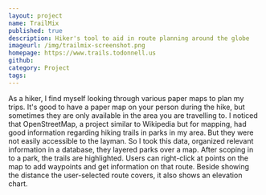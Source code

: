 ```yaml
---
layout: project
name: TrailMix
published: true
description: Hiker's tool to aid in route planning around the globe
imageurl: /img/trailmix-screenshot.png
homepage: https://www.trails.todonnell.us
github: 
category: Project
tags:
---
```


As a hiker, I find myself looking through various paper maps to plan my trips. It's good to have a paper map on your person during the hike, but sometimes they are only available in the area you are travelling to. I noticed that OpenStreetMap, a project similar to Wikipedia but for mapping, had good information regarding hiking trails in parks in my area. But they were not easily accessible to the layman. So I took this data, organized relevant information in a database, they layered parks over a map. After scoping in to a park, the trails are highlighted. Users can right-click at points on the map to add waypoints and get information on that route. Beside showing the distance the user-selected route covers, it also shows an elevation chart.
